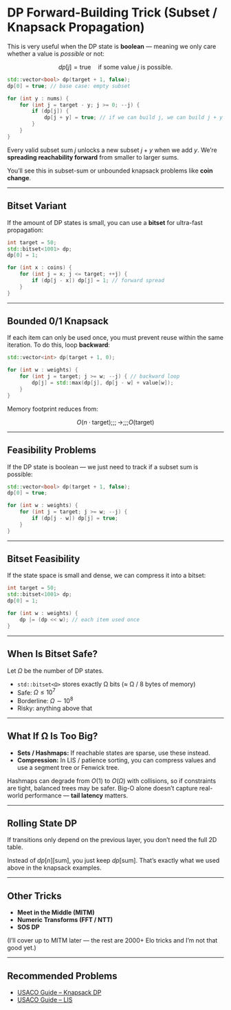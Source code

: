 # DP Forward-Building Trick (Subset / Knapsack Propagation)

This is very useful when the DP state is **boolean** — meaning we only care whether a value is *possible* or not:

$$
dp[j] = \text{true} \quad \text{if some value } j \text{ is possible.}
$$

```cpp
std::vector<bool> dp(target + 1, false);
dp[0] = true; // base case: empty subset

for (int y : nums) {
    for (int j = target - y; j >= 0; --j) {
        if (dp[j]) {
            dp[j + y] = true; // if we can build j, we can build j + y
        }
    }
}
```

Every valid subset sum $j$ unlocks a new subset $j + y$ when we add $y$.
We’re **spreading reachability forward** from smaller to larger sums.

You’ll see this in subset-sum or unbounded knapsack problems like **coin change**.

---

## Bitset Variant

If the amount of DP states is small, you can use a **bitset** for ultra-fast propagation:

```cpp
int target = 50;
std::bitset<1001> dp;  
dp[0] = 1;

for (int x : coins) {
    for (int j = x; j <= target; ++j) {
        if (dp[j - x]) dp[j] = 1; // forward spread
    }
}
```

---

## Bounded 0/1 Knapsack

If each item can only be used once, you must prevent reuse within the same iteration.
To do this, loop **backward**:

```cpp
std::vector<int> dp(target + 1, 0);

for (int w : weights) {
    for (int j = target; j >= w; --j) { // backward loop
        dp[j] = std::max(dp[j], dp[j - w] + value[w]);
    }
}
```

Memory footprint reduces from:

$$
O(n \cdot \text{target}) ;;; \to ;;; O(\text{target})
$$

---

## Feasibility Problems

If the DP state is boolean — we just need to track if a subset sum is possible:

```cpp
std::vector<bool> dp(target + 1, false);
dp[0] = true;

for (int w : weights) {
    for (int j = target; j >= w; --j) {
        if (dp[j - w]) dp[j] = true;
    }
}
```

---

## Bitset Feasibility

If the state space is small and dense, we can compress it into a bitset:

```cpp
int target = 50;
std::bitset<1001> dp;  
dp[0] = 1;

for (int w : weights) {
    dp |= (dp << w); // each item used once
}
```

---

## When Is Bitset Safe?

Let $\Omega$ be the number of DP states.

* `std::bitset<Ω>` stores exactly Ω bits (≈ Ω / 8 bytes of memory)
* Safe: $\Omega \le 10^7$
* Borderline: $\Omega \sim 10^8$
* Risky: anything above that

---

## What If Ω Is Too Big?

* **Sets / Hashmaps:** If reachable states are sparse, use these instead.
* **Compression:** In LIS / patience sorting, you can compress values and use a segment tree or Fenwick tree.

Hashmaps can degrade from $O(1)$ to $O(\Omega)$ with collisions, so if constraints are tight, balanced trees may be safer.
Big-O alone doesn’t capture real-world performance — **tail latency** matters.

---

## Rolling State DP

If transitions only depend on the previous layer, you don’t need the full 2D table.

Instead of $dp[n][\text{sum}]$, you just keep $dp[\text{sum}]$.
That’s exactly what we used above in the knapsack examples.

---

## Other Tricks

* **Meet in the Middle (MITM)**
* **Numeric Transforms (FFT / NTT)**
* **SOS DP**

(I’ll cover up to MITM later — the rest are 2000+ Elo tricks and I’m not that good yet.)

---

## Recommended Problems

* [USACO Guide – Knapsack DP](https://usaco.guide/gold/knapsack)
* [USACO Guide – LIS](https://usaco.guide/gold/lis)
